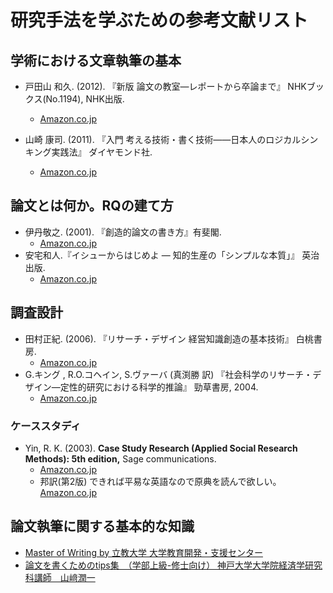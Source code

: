 # 研究手法を学ぶための参考文献リスト
## 学術における文章執筆の基本
- 戸田山 和久. (2012). 『新版 論文の教室―レポートから卒論まで』 NHKブックス(No.1194), NHK出版.
  - [Amazon.co.jp](http://www.amazon.co.jp/dp/4140911948/)

- 山崎 康司. (2011). 『入門 考える技術・書く技術――日本人のロジカルシンキング実践法』 ダイヤモンド社.
  - [Amazon.co.jp](https://www.amazon.co.jp//dp/4478014582/)

## 論文とは何か。RQの建て方
- 伊丹敬之. (2001). 『創造的論文の書き方』有斐閣.
  - [Amazon.co.jp](http://www.amazon.co.jp/exec/obidos/ASIN/4641076499/)
- 安宅和人.『イシューからはじめよ ― 知的生産の「シンプルな本質」』 英治出版.
  - [Amazon.co.jp](https://www.amazon.co.jp/dp/B00MTL340G)


## 調査設計
- 田村正紀. (2006). 『リサーチ・デザイン 経営知識創造の基本技術』 白桃書房.
  - [Amazon.co.jp](http://www.amazon.co.jp/exec/obidos/ASIN/4561264574/)
- G.キング , R.O.コヘイン, S.ヴァーバ (真渕勝 訳) 『社会科学のリサーチ・デザイン―定性的研究における科学的推論』 勁草書房, 2004.
  - [Amazon.co.jp](http://www.amazon.co.jp/dp/4326301503/)

### ケーススタディ
- Yin, R. K. (2003). __Case Study Research (Applied Social Research Methods): 5th edition,__ Sage communications.
  - [Amazon.co.jp](https://www.amazon.co.jp/dp/1452242569/) 
  - 邦訳(第2版) できれば平易な英語なので原典を読んで欲しい。 [Amazon.co.jp](https://www.amazon.co.jp/dp/4805109777/)

## 論文執筆に関する基本的な知識
- [Master of Writing by 立教大学 大学教育開発・支援センター](https://www.rikkyo.ac.jp/about/activities/fd/qo9edr0000005dbr-att/MasterofWriting.pdf)
- [論文を書くためのtips集　（学部上級-修士向け） 神戸大学大学院経済学研究科講師　山﨑潤一](https://j-yamasaki.notion.site/tips-d6a6f6c46d6c4c2ea9368e9b0c093beb)
